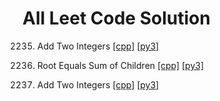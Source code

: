 # All Leet Code Solution

2235. Add Two Integers [[cpp]]() [[py3]]()
2236. Root Equals Sum of Children [[cpp]]() [[py3]]()







2237. Add Two Integers [[cpp]]() [[py3]]()